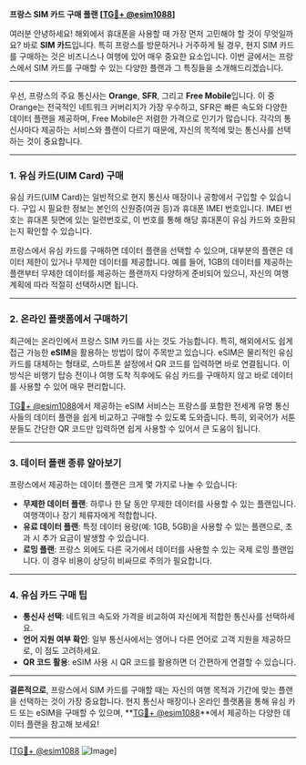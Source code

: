 **프랑스 SIM 카드 구매 플랜 [[TG💪+ @esim1088](https://t.me/s/esim1088)]**

여러분 안녕하세요! 해외에서 휴대폰을 사용할 때 가장 먼저 고민해야 할 것이 무엇일까요? 바로 **SIM 카드**입니다. 특히 프랑스를 방문하거나 거주하게 될 경우, 현지 SIM 카드를 구매하는 것은 비즈니스나 여행에 있어 매우 중요한 요소입니다. 이번 글에서는 프랑스에서 SIM 카드를 구매할 수 있는 다양한 플랜과 그 특징들을 소개해드리겠습니다.

---

우선, 프랑스의 주요 통신사는 **Orange**, **SFR**, 그리고 **Free Mobile**입니다. 이 중 Orange는 전국적인 네트워크 커버리지가 가장 우수하고, SFR은 빠른 속도와 다양한 데이터 플랜을 제공하며, Free Mobile은 저렴한 가격으로 인기가 많습니다. 각각의 통신사마다 제공하는 서비스와 플랜이 다르기 때문에, 자신의 목적에 맞는 통신사를 선택하는 것이 중요합니다.

---

### **1. 유심 카드(UIM Card) 구매**
유심 카드(UIM Card)는 일반적으로 현지 통신사 매장이나 공항에서 구입할 수 있습니다. 구입 시 필요한 정보는 본인의 신원증(여권 등)과 휴대폰 IMEI 번호입니다. IMEI 번호는 휴대폰 뒷면에 있는 일련번호로, 이 번호를 통해 해당 휴대폰이 유심 카드와 호환되는지 확인할 수 있습니다.

프랑스에서 유심 카드를 구매하면 데이터 플랜을 선택할 수 있으며, 대부분의 플랜은 데이터 제한이 있거나 무제한 데이터를 제공합니다. 예를 들어, 1GB의 데이터를 제공하는 플랜부터 무제한 데이터를 제공하는 플랜까지 다양하게 준비되어 있으니, 자신의 여행 계획에 따라 적절히 선택하시면 됩니다.

---

### **2. 온라인 플랫폼에서 구매하기**
최근에는 온라인에서 프랑스 SIM 카드를 사는 것도 가능합니다. 특히, 해외에서도 쉽게 접근 가능한 **eSIM**을 활용하는 방법이 많이 주목받고 있습니다. eSIM은 물리적인 유심 카드를 대체하는 형태로, 스마트폰 설정에서 QR 코드를 입력하면 바로 연결됩니다. 이 방식은 비행기 탑승 전이나 여행 도착 직후에도 유심 카드를 구매하지 않고 바로 데이터를 사용할 수 있어 매우 편리합니다.

[TG💪+ @esim1088](https://t.me/s/esim1088)에서 제공하는 eSIM 서비스는 프랑스를 포함한 전세계 유명 통신사들의 데이터 플랜을 쉽게 비교하고 구매할 수 있도록 도와줍니다. 특히, 외국어가 서툰 분들도 간단한 QR 코드만 입력하면 쉽게 사용할 수 있어서 큰 도움이 됩니다.

---

### **3. 데이터 플랜 종류 알아보기**
프랑스에서 제공하는 데이터 플랜은 크게 몇 가지로 나눌 수 있습니다:

- **무제한 데이터 플랜**: 하루나 한 달 동안 무제한 데이터를 사용할 수 있는 플랜입니다. 여행객이나 장기 체류자에게 적합합니다.
- **유료 데이터 플랜**: 특정 데이터 용량(예: 1GB, 5GB)을 사용할 수 있는 플랜으로, 초과 시 추가 요금이 발생할 수 있습니다.
- **로밍 플랜**: 프랑스 외에도 다른 국가에서 데이터를 사용할 수 있는 국제 로밍 플랜입니다. 이 경우 비용이 상당히 비싸므로 주의가 필요합니다.

---

### **4. 유심 카드 구매 팁**
- **통신사 선택**: 네트워크 속도와 가격을 비교하여 자신에게 적합한 통신사를 선택하세요.
- **언어 지원 여부 확인**: 일부 통신사에서는 영어나 다른 언어로 고객 지원을 제공하므로, 이 점도 고려하세요.
- **QR 코드 활용**: eSIM 사용 시 QR 코드를 활용하면 더 간편하게 연결할 수 있습니다.

---

**결론적으로**, 프랑스에서 SIM 카드를 구매할 때는 자신의 여행 목적과 기간에 맞는 플랜을 선택하는 것이 가장 중요합니다. 현지 통신사 매장이나 온라인 플랫폼을 통해 유심 카드 또는 eSIM을 구매할 수 있으며, **[TG💪+ @esim1088](https://t.me/s/esim1088)**에서 제공하는 다양한 데이터 플랜을 참고해 보세요!

---

[[TG💪+ @esim1088](https://t.me/s/esim1088) ![Image](https://i.postimg.cc/Y0z9fWf4/image.png)]